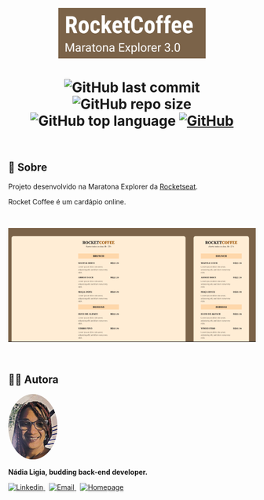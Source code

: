 <p align="center">
  <img src=".github/logo.png" width=300 alt="RcketCoffee - Maratona Explorer 3.0">
</p>

<h1 align="center">
  <img alt="GitHub last commit" src="https://img.shields.io/github/last-commit/nlnadialigia/rocket-coffee?color=995000&style=plastic">
  <img alt="GitHub repo size" src="https://img.shields.io/github/repo-size/nlnadialigia/rocket-coffee?color=995000&style=plastic">
  <img alt="GitHub top language" src="https://img.shields.io/github/languages/top/nlnadialigia/rocket-coffee?color=995000&logoColor=995000&style=plastic">
  <a href="LICENSE">
  <img alt="GitHub" src="https://img.shields.io/github/license/nlnadialigia/rocket-coffee?color=%23995000&style=plastic">
  </a>
</h1>
<br>

## 📌 Sobre 

Projeto desenvolvido na Maratona Explorer da [Rocketseat](https://app.rocketseat.com.br).

Rocket Coffee é um cardápio online.

<br>

<p align="center">
  <img src=".github/page.png" alt="Imagem do cardápio">
</p>

<br>

<div id="id99"></div>

## 👩‍💼 Autora
<img src=".github/picture.png" width="100px;" alt="Picture"/>
<p><b>Nádia Ligia, budding back-end developer.</b></p>
<a href="https://www.linkedin.com/in/nlnadialigia/">
  <img alt="Linkedin" src="https://img.shields.io/badge/-Linkedin -995000?style=flat&logo=Linkedin&logoColor=white&link=https://www.linkedin.com/in/nlnadialigia/" />
</a>&nbsp;
<a href="mailto:nlnadialigia@gmail.com">
  <img alt="Email" src="https://img.shields.io/badge/-Email-995000?style=flat&logo=Gmail&logoColor=white&link=mailto:nlnadialigia@gmail.com" />
</a>&nbsp;
<a href="https://www.nlnadialigia.com">
  <img alt="Homepage" src="https://img.shields.io/badge/-Homepage-995000" />
</a>
